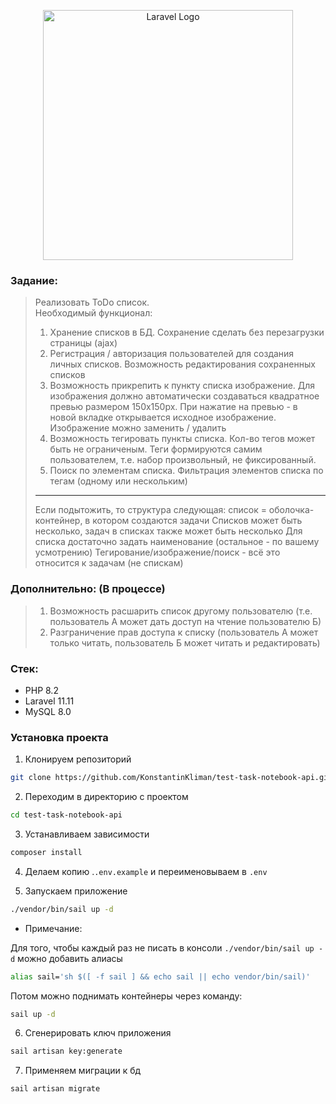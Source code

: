 <p align="center"><a href="https://laravel.com" target="_blank"><img src="https://raw.githubusercontent.com/laravel/art/master/logo-lockup/5%20SVG/2%20CMYK/1%20Full%20Color/laravel-logolockup-cmyk-red.svg" width="400" alt="Laravel Logo"></a></p>

### Задание:

> Реализовать ToDo список.  
> Необходимый функционал:
> 1) Хранение списков в БД. Сохранение сделать без перезагрузки страницы (ajax)
> 2) Регистрация / авторизация пользователей для создания личных списков. Возможность редактирования сохраненных списков
> 3) Возможность прикрепить к пункту списка изображение. Для изображения должно автоматически создаваться квадратное превью размером 150x150px. При нажатие на превью - в новой вкладке открывается исходное изображение. Изображение можно заменить / удалить
> 4) Возможность тегировать пункты списка. Кол-во тегов может быть не ограниченым. Теги формируются самим пользователем, т.е. набор произвольный, не фиксированный.
> 5) Поиск по элементам списка. Фильтрация элементов списка по тегам (одному или нескольким)
> ---
> Если подытожить, то структура следующая: список = оболочка-контейнер, в котором создаются задачи Списков может быть несколько, задач в списках также может быть несколько Для списка достаточно задать наименование (остальное - по вашему усмотрению) Тегирование/изображение/поиск - всё это относится к задачам (не спискам)

### Дополнительно: (В процессе)

>1) Возможность расшарить список другому пользователю (т.е. пользователь А может дать доступ на чтение пользователю Б)
>2) Разграничение прав доступа к списку (пользователь А может только читать, пользователь Б может читать и редактировать)

### Стек:

- PHP 8.2
- Laravel 11.11
- MySQL 8.0

### Установка проекта

1. Клонируем репозиторий

```bash
git clone https://github.com/KonstantinKliman/test-task-notebook-api.git
```

2. Переходим в директорию с проектом

```bash
cd test-task-notebook-api
```

3. Устанавливаем зависимости

```bash
composer install
```

4. Делаем копию .`.env.example` и переименовываем в `.env`

5. Запускаем приложение

```bash
./vendor/bin/sail up -d
```

- Примечание:

Для того, чтобы каждый раз не писать в консоли `./vendor/bin/sail up -d` можно добавить алиасы

```bash
alias sail='sh $([ -f sail ] && echo sail || echo vendor/bin/sail)'
```

Потом можно поднимать контейнеры через команду:

```bash
sail up -d
```

6. Сгенерировать ключ приложения

```bash
sail artisan key:generate
```

7. Применяем миграции к бд
```bash
sail artisan migrate 
```

